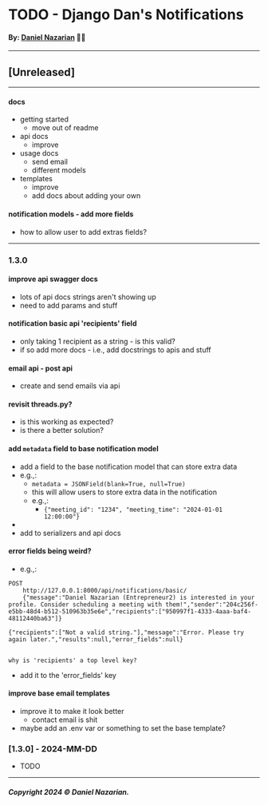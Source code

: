 # TODO - Django Dan's Notifications
#### By: [Daniel Nazarian](https://danielnazarian) 🐧👹

-------------------------------------------------------
## [Unreleased]
-----




#### docs
- getting started
    - move out of readme
- api docs
    - improve
- usage docs
    - send email
    - different models
- templates
    - improve
    - add docs about adding your own



#### notification models - add more fields
- how to allow user to add extras fields?




-----
### 1.3.0



#### improve api swagger docs
- lots of api docs strings aren't showing up
- need to add params and stuff


#### notification basic api 'recipients' field
- only taking 1 recipient as a string - is this valid?
- if so add more docs - i.e., add docstrings to apis and stuff





#### email api - post api
- create and send emails via api



#### revisit threads.py?
- is this working as expected?
- is there a better solution?





#### add `metadata` field to base notification model
- add a field to the base notification model that can store extra data
- e.g.,:
    - `metadata = JSONField(blank=True, null=True)`
    - this will allow users to store extra data in the notification
    - e.g.,:
        - `{"meeting_id": "1234", "meeting_time": "2024-01-01 12:00:00"}`
-
- add to serializers and api docs


#### error fields being weird?
- e.g.,:
```
POST
	http://127.0.0.1:8000/api/notifications/basic/
    {"message":"Daniel Nazarian (Entrepreneur2) is interested in your profile. Consider scheduling a meeting with them!","sender":"204c256f-e5bb-48d4-b512-510963b35e6e","recipients":["950997f1-4333-4aaa-baf4-48112440ba63"]}

{"recipients":["Not a valid string."],"message":"Error. Please try again later.","results":null,"error_fields":null}


why is 'recipients' a top level key?
```
- add it to the 'error_fields' key




#### improve base email templates
- improve it to make it look better
    - contact email is shit
- maybe add an .env var or something to set the base template?


### [1.3.0] - 2024-MM-DD
- TODO

-------------------------------------------------------

##### Copyright 2024 © Daniel Nazarian.
